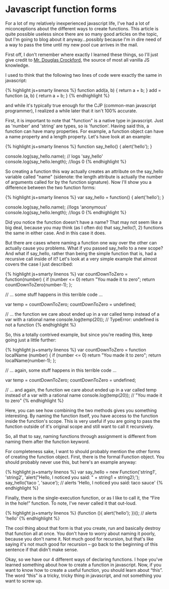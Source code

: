 # Javascript function forms

For a lot of my relatively inexperienced javascript life, I've had a lot of miconceptions about the different ways to create functions.  This article is quite possible useless since there are so many good articles on the topic, but I'm going to blog about it anyway...possibly because I'm in dire need of a way to pass the time until my new pool cue arrives in the mail.  

First off, I don't remember where exactly I learned these things, so I'll just give credit to [Mr. Douglas Crockford](http://www.crockford.com/), the source of most all vanilla JS knowledge.

I used to think that the following two lines of code were exactly the same in javascript:

{% highlight js+smarty linenos %}
function add(a, b) { return a + b; }
add = function (a, b) { return a + b; }
{% endhighlight %}

and while it's typically true enough for the CJP (common-man javascript programmer), I realized a while later that it isn't 100% accurate.

First, it is important to note that "function" is a native type in javascript. Just as 'number' and 'string' are types, so is 'function'. Having said this, a function can have many properties. For example, a function object can have a name property and a length property. Let's have look at an example:

{% highlight js+smarty linenos %}
function say_hello() { alert('hello'); }

console.log(say_hello.name); // logs 'say_hello'
console.log(say_hello.length); //logs 0
{% endhighlight %}

So creating a function this way actually creates an attribute on the say_hello variable called "name" (sidenote: the length attribute is actually the number of arguments called for by the function signature).  Now I'll show you a difference between the two function forms:

{% highlight js+smarty linenos %}
var say_hello = function() { alert('hello'); }

console.log(say_hello.name); //logs 'anonymous'
console.log(say_hello.length); //logs 0
{% endhighlight %}

Did you notice the function doesn't have a name? That may not seem like a big deal, because you may think (as I often do) that say_hello(1, 2) functions the same in either case. And in this case it does.

But there are cases where naming a function one way over the other can actually cause you problems. What if you passed say_hello to a new scope?  And what if say_hello, rather than being the simple function that is, had a recursive call inside of it?  Let's look at a very simple example that almost covers the case I just described:

{% highlight js+smarty linenos %}
  var countDownToZero = function(number) {
      if (number <= 0) return "You made it to zero";
      return countDownToZero(number-1);
  };

  // ... some stuff happens in this terrible code ...

  var temp = countDownToZero;
  countDownToZero = undefined;

  // ... the function we care about ended up in a var called temp instead of a var with a rational name
  console.log(temp(20)); // TypeError: undefined is not a function
{% endhighlight %}

So, this a totally contrived example, but since you're reading this, keep going just a little further:

{% highlight js+smarty linenos %}
  var countDownToZero = function localName (number) {
      if (number <= 0) return "You made it to zero";
      return localName(number-1);
  };

  // ... again, some stuff happens in this terrible code ...

  var temp = countDownToZero;
  countDownToZero = undefined;

  // ... and again, the function we care about ended up in a var called temp instead of a var with a rational name
  console.log(temp(20)); // "You made it to zero"
{% endhighlight %}

Here, you can see how combining the two methods gives you something interesting. By naming the function itself, you have access to the function inside the function's scope. This is very useful if you are going to pass the function outside of it's original scope and still want to call it recursively.

So, all that to say, naming functions through assignment is different from naming them after the function keyword.

For completeness sake, I want to should probably mention the other forms of creating the function object.
First, there is the formal Function object. You should probably never use this, but here's an example anyway:

{% highlight js+smarty linenos %}
var say_hello = new Function('string1′, 'string2′, 'alert("Hello, I noticed you said: " + string1 + string2);');
say_hello('taco ', 'sauce'); // alerts 'Hello, I noticed you said: taco sauce'
{% endhighlight %}

Finally, there is the single-execution function, or as I like to call it, the “Fire in the hole!” function. To note, I've never called it that out-loud.

{% highlight js+smarty linenos %}
(function (){ alert('hello'); })(); // alerts 'hello'
{% endhighlight %}

The cool thing about that form is that you create, run and basically destroy that function all at once. You don't have to worry about naming it poorly, because you don't name it. Not much good for recursion, but that's like saying it's not much good for recursion – go back to the beginning of this sentence if that didn't make sense.

Okay, so we have our 4 different ways of declaring functions. I hope you've learned something about how to create a function in javascript. Now, if you want to know how to create a useful function, you should learn about “this”. The word “this” is a tricky, tricky thing in javascript, and not something you want to screw up.
